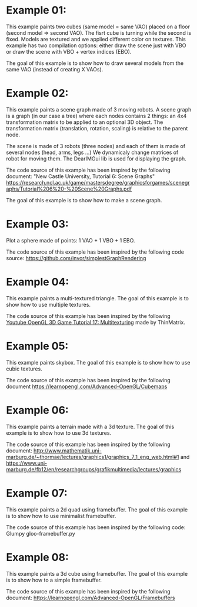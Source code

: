 Example 01:
===========

This example paints two cubes (same model = same VAO) placed on a
floor (second model => second VAO). The fisrt cube is turning while
the second is fixed. Models are textured and we applied different
color on textures. This example has two compilation options: either
draw the scene just with VBO or draw the scene with VBO + vertex
indices (EBO).

The goal of this example is to show how to draw several models from
the same VAO (instead of creating X VAOs).

Example 02:
===========

This example paints a scene graph made of 3 moving robots.  A scene
graph is a graph (in our case a tree) where each nodes contains 2
things: an 4x4 transformation matrix to be applied to an optional 3D
object. The transformation matrix (translation, rotation, scaling) is
relative to the parent node.

The scene is made of 3 robots (three nodes) and each of them is made
of several nodes (head, arms, legs ...) We dynamicaly change matrices
of robot for moving them. The DearIMGui lib is used for displaying the
graph.

The code source of this example has been inspired by the following
document: "New Castle University, Tutorial 6: Scene Graphs"
https://research.ncl.ac.uk/game/mastersdegree/graphicsforgames/scenegraphs/Tutorial%206%20-%20Scene%20Graphs.pdf

The goal of this example is to show how to make a scene graph.

Example 03:
===========

Plot a sphere made of points: 1 VAO + 1 VBO + 1 EBO.

The code source of this example has been inspired by the following
code source: https://github.com/invor/simplestGraphRendering

Example 04:
===========

This example paints a multi-textured triangle. The goal of this
example is to show how to use multiple textures.

The code source of this example has been inspired by the following
[Youtube OpenGL 3D Game Tutorial 17: Multitexturing](https://www.youtube.com/watch?v=-kbal7aGUpk&list=PLRIWtICgwaX0u7Rf9zkZhLoLuZVfUksDP&index=17)
made by ThinMatrix.

Example 05:
===========

This example paints skybox. The goal of this example is to show how to
use cubic textures.

The code source of this example has been inspired by the following document
https://learnopengl.com/Advanced-OpenGL/Cubemaps


Example 06:
===========

This example paints a terrain made with a 3d texture. The goal of this
example is to show how to use 3d textures.

The code source of this example has been inspired by the following document:
http://www.mathematik.uni-marburg.de/~thormae/lectures/graphics1/graphics_7_1_eng_web.html#1
and https://www.uni-marburg.de/fb12/en/researchgroups/grafikmultimedia/lectures/graphics

Example 07:
===========

This example paints a 2d quad using framebuffer. The goal of this example is to show how to use minimalist framebuffer.

The code source of this example has been inspired by the following code: Glumpy gloo-framebuffer.py

Example 08:
===========

This example paints a 3d cube using framebuffer. The goal of this example is to show how to a simple framebuffer.

The code source of this example has been inspired by the following document: https://learnopengl.com/Advanced-OpenGL/Framebuffers
